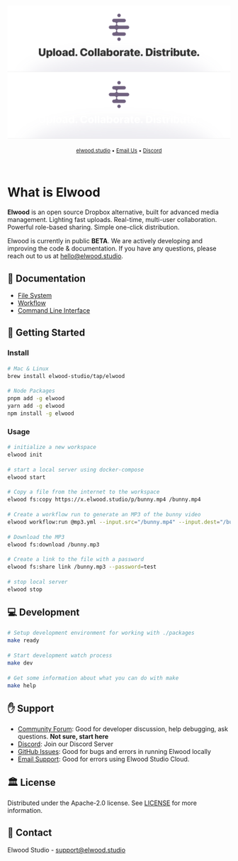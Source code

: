 <p align="center">
<img src="https://raw.githubusercontent.com/elwood-studio/.github/main/profile/gh-banner-light.png#gh-light-mode-only">
<img src="https://raw.githubusercontent.com/elwood-studio/.github/main/profile/gh-banner-dark.png#gh-dark-mode-only">
</p>

<p align="center">
<small>
<a href="https://elwood.studio">elwood.studio</a> &#8226; 
<a href="mailto:mailto:hello@elwood.studio">Email Us</a> &#8226;
<a href="https://discord.gg/ZxWKPeABNG">Discord</a>
</small>
</p>

<p>&nbsp;</p>

# What is Elwood

**Elwood** is an open source Dropbox alternative, built for advanced media management. Lighting fast uploads. Real-time, multi-user collaboration. Powerful role-based sharing. Simple one-click distribution.

<p>Elwood is currently in public <strong>BETA</strong>. We are actively developing and improving the code & documentation. If you have any questions, please reach out to us at <a href="mailto:hello@elwood.studio">hello@elwood.studio</a>.</p>

## 📖 Documentation

- [File System](./docs/fs.md)
- [Workflow](./docs/workflow.md)
- [Command Line Interface](./docs/cli.md)

## 🚀 Getting Started

### Install

```bash
# Mac & Linux
brew install elwood-studio/tap/elwood

# Node Packages
pnpm add -g elwood
yarn add -g elwood
npm install -g elwood
```

### Usage

```bash
# initialize a new workspace
elwood init

# start a local server using docker-compose
elwood start

# Copy a file from the internet to the workspace
elwood fs:copy https://x.elwood.studio/p/bunny.mp4 /bunny.mp4

# Create a workflow run to generate an MP3 of the bunny video
elwood workflow:run @mp3.yml --input.src="/bunny.mp4" --input.dest="/bunny.mp3" --wait

# Download the MP3
elwood fs:download /bunny.mp3

# Create a link to the file with a password
elwood fs:share link /bunny.mp3 --password=test

# stop local server
elwood stop
```

## 💻 Development

```bash
# Setup development environment for working with ./packages
make ready

# Start development watch process
make dev

# Get some information about what you can do with make
make help
```

## :raised_hand: Support

- [Community Forum](https://github.com/orgs/elwood-studio/discussions): Good for developer discussion, help debugging, ask questions. **Not sure, start here**
- [Discord](https://discord.gg/ZxWKPeABNG): Join our Discord Server
- [GitHub Issues](https://github.com/elwood-studio/elwood/issues): Good for bugs and errors in running Elwood locally
- [Email Support](mailto:support@elwood.studio): Good for errors using Elwood Studio Cloud.

## 🏛️ License

Distributed under the Apache-2.0 license. See [LICENSE](LICENSE) for more information.

## 📧 Contact

Elwood Studio - [support@elwood.studio](mailto:support@elwood.studio)
